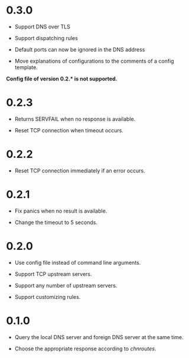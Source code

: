 # 0.3.0

* Support DNS over TLS

* Support dispatching rules

* Default ports can now be ignored in the DNS address

* Move explanations of configurations to the comments of a config template.

**Config file of version 0.2.\* is not supported.** 

# 0.2.3

* Returns SERVFAIL when no response is available.

* Reset TCP connection when timeout occurs.

# 0.2.2

* Reset TCP connection immediately if an error occurs.

# 0.2.1

* Fix panics when no result is available.

* Change the timeout to 5 seconds.

# 0.2.0

* Use config file instead of command line arguments.

* Support TCP upstream servers.

* Support any number of upstream servers.

* Support customizing rules.

# 0.1.0

* Query the local DNS server and foreign DNS server at the same time.

* Choose the appropriate response according to *chnroutes*.